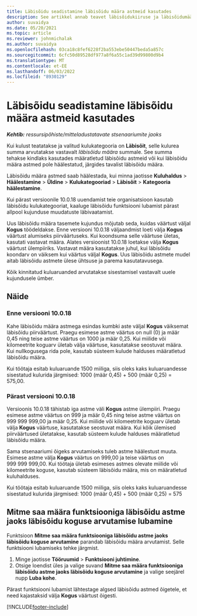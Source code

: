 ```yaml
---
title: Läbisõidu seadistamine läbisõidu määra astmeid kasutades
description: See artikkel annab teavet läbisõidukiiruse ja läbisõidumäära tasemete kohta.
author: suvaidya
ms.date: 05/20/2021
ms.topic: article
ms.reviewer: johnmichalak
ms.author: suvaidya
ms.openlocfilehash: 03ca18c8fef6228f2ba553ebe50447beda5a857c
ms.sourcegitcommit: 6cfc50d89528df977a8f6a55c1ad39d99800d9b4
ms.translationtype: MT
ms.contentlocale: et-EE
ms.lasthandoff: 06/03/2022
ms.locfileid: "8930129"
---
```

# <a name="set-up-mileage-using-mileage-rate-tiers"></a>Läbisõidu seadistamine läbisõidu määra astmeid kasutades

_**Kehtib:** ressursipõhiste/mitteladustatavate stsenaariumite jaoks_

Kui kulust teatatakse ja valitud kulukategooria on **Läbisõit**, selle kulurea summa arvutatakse vastavalt *läbisõidu määra* summale. See summa tehakse kindlaks kasutades määratletud läbisõidu astmeid või kui läbisõidu määra astmed pole häälestatud, järgides tavalist läbisõidu määra. 

Läbisõidu määra astmed saab häälestada, kui minna jaotisse **Kuluhaldus** > **Häälestamine** > **Üldine** > **Kulukategooriad** > **Läbisõit** > **Kategooria häälestamine**.

Kui pärast versioonile 10.0.18 uuendamist teie organisatsioon kasutab läbisõidu kulukategooriat, kaaluge läbisõidu funktsiooni lubamist pärast allpool kujunduse muudatuste läbivaatamist. 

Uus läbisõidu määra tasemete kujundus mõjutab seda, kuidas väärtust väljal **Kogus** töödeldakse. Enne versiooni 10.0.18 väljaandmist loeti välja **Kogus** väärtust alumiseks piirväärtuseks. Kui koondsuma selle väärtuse ületas, kasutati vastavat määra.  Alates versioonist 10.0.18 loetakse välja **Kogus** väärtust ülempiiriks. Vastavat määra kasutatakse juhul, kui läbisõidu koondarv on väiksem kui väärtus väljal **Kogus**.  Uus läbisõidu astmete mudel aitab läbisõidu astmete ülese ühtsuse ja parema kasutatavusega.   

Kõik kinnitatud kuluaruanded arvutatakse sisestamisel vastavalt uuele kujundusele ümber.

## <a name="example"></a>Näide
 
### <a name="before-version-10018"></a>Enne versiooni 10.0.18
Kahe läbisõidu määra astmega esindas kumbki aste väljal **Kogus** väiksemat läbisõidu piirväärtust. Praegu esimese astme väärtus on null (0) ja määr 0,45 ning teise astme väärtus on 1000 ja määr 0,25. Kui miilide või kilomeetrite koguarv ületab välja väärtuse, kasutatakse seostuvat määra. Kui nullkogusega rida pole, kasutab süsteem kulude halduses määratletud läbisõidu määra. 
 
Kui töötaja esitab kuluaruande 1500 miiliga, siis oleks kaks kuluaruandesse sisestatud kulurida järgmised: 1000 (määr 0,45) + 500 (määr 0,25) = 575,00.

### <a name="after-version-10018"></a>Pärast versiooni 10.0.18
Versioonis 10.0.18 tähistab iga astme väli **Kogus** astme ülempiiri. Praegu esimese astme väärtus on 999 ja määr 0,45 ning teise astme väärtus on 999 999 999,00 ja määr 0,25. Kui miilide või kilomeetrite koguarv ületab välja **Kogus** väärtuse, kasutatakse seostuvat määra. Kui kõik ülemised piirväärtused ületatakse, kasutab süsteem kulude halduses määratletud läbisõidu määra. 
 
Sama stsenaariumi õigeks arvutamiseks tuleb astme häälestust muuta. Esimese astme välja **Kogus** väärtus on 999,00 ja teise väärtus on 999 999 999,00. Kui töötaja ületab esimeses astmes olevate miilide või kilomeetrite koguse, kasutab süsteem läbisõidu määra, mis on määratletud kuluhalduses. 
  
Kui töötaja esitab kuluaruande 1500 miiliga, siis oleks kaks kuluaruandesse sisestatud kulurida järgmised: 1000 (määr 0,45) + 500 (määr 0,25) = 575

## <a name="enable-the-mileage-amount-calculation-for-multiple-mileage-tiers-with-same-rate-feature"></a>Mitme saa määra funktsiooniga läbisõidu astme jaoks läbisõidu koguse arvutamise lubamine

Funktsioon **Mitme saa määra funktsiooniga läbisõidu astme jaoks läbisõidu koguse arvutamine** parandab läbisõidu määra arvutamist. Selle funktsiooni lubamiseks tehke järgmist.

1. Minge jaotisse **Tööruumid** > **Funktsiooni juhtimine**. 
2. Otsige loendist üles ja valige suvand **Mitme saa määra funktsiooniga läbisõidu astme jaoks läbisõidu koguse arvutamine** ja valige seejärel nupp **Luba kohe**.

Pärast funktsiooni lubamist lähtestage algsed läbisõidu astmed õigetele, et need kajastaksid välja **Kogus** väärtust õigesti. 


[!INCLUDE[footer-include](../includes/footer-banner.md)]
